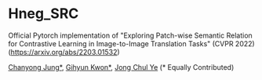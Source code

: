 # Hneg_SRC
Official Pytorch implementation of "Exploring Patch-wise Semantic Relation for Contrastive Learning in Image-to-Image Translation Tasks" (CVPR 2022)
(https://arxiv.org/abs/2203.01532)

[Chanyong Jung*](https://sites.google.com/view/jcy132), [Gihyun Kwon*](https://sites.google.com/view/gihyunkwon), [Jong Chul Ye](https://bispl.weebly.com/professor.html) (* Equally Contributed)
